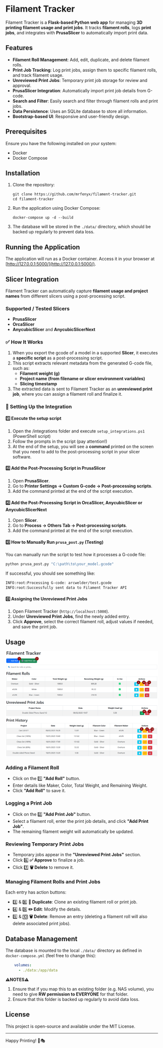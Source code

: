 # Filament Tracker

Filament Tracker is a **Flask-based Python web app** for managing **3D printing filament usage and print jobs**.
It tracks **filament rolls**, logs **print jobs**, and integrates with **PrusaSlicer** to automatically import print data.

## Features

- **Filament Roll Management**: Add, edit, duplicate, and delete filament rolls.
- **Print Job Tracking**: Log print jobs, assign them to specific filament rolls, and track filament usage.
- **Unreviewed Print Jobs**: Temporary print job storage for review and approval.
- **PrusaSlicer Integration**: Automatically import print job details from G-code.
- **Search and Filter**: Easily search and filter through filament rolls and print jobs.
- **Data Persistence**: Uses an SQLite database to store all information.
- **Bootstrap-based UI**: Responsive and user-friendly design.

## Prerequisites

Ensure you have the following installed on your system:

- Docker
- Docker Compose

## Installation

1. Clone the repository:

   ```shell
   git clone https://github.com/mrfenyx/filament-tracker.git
   cd filament-tracker
   ```

2. Run the application using Docker Compose:

   ```shell
   docker-compose up -d --build
   ```

3. The database will be stored in the `./data/` directory, which should be backed up regularly to prevent data loss.

## Running the Application

The application will run as a Docker container. Access it in your browser at [http://127.0.0.1:5000/](http://127.0.0.1:5000/).

## Slicer Integration

Filament Tracker can automatically capture **filament usage and project names** from different slicers using a post-processing script.

### Supported / Tested Slicers
* **PrusaSlicer**
* **OrcaSlicer**
* **AnycubicSlicer** and **AnycubicSlicerNext**

### ✅ How It Works

1. When you export the gcode of a model in a supported  **Slicer**, it executes a **specific script** as a post-processing script.
2. This script extracts relevant metadata from the generated G-code file, such as:
   - **Filament weight (g)**
   - **Project name (from filename or slicer environment variables)**
   - **Slicing timestamp**
3. The extracted data is sent to Filament Tracker as an **unreviewed print job**, where you can assign a filament roll and finalize it.

### 🔧 Setting Up the Integration

#### **1️⃣ Execute the setup script**

1. Open the /integrations folder and execute `setup_integrations.ps1` (PowerShell script)
2. Follow the prompts in the script (pay attention!)
3. At the end of the setup, you will see a **command** printed on the screen that you need to add to the post-processing script in your slicer software.

#### **2️⃣ Add the Post-Processing Script in PrusaSlicer**

1. Open **PrusaSlicer**.
2. Go to **Printer Settings → Custom G-code → Post-processing scripts**.
3. Add the command printed at the end of the script execution.

#### **2️⃣ Add the Post-Processing Script in OrcaSlicer, AnycubicSlicer or AnycubicSlicerNext**

1. Open **Slicer**.
2. Go to **Process → Others Tab → Post-processing scripts**.
3. Add the command printed at the end of the script execution.

#### **3️⃣ How to Manually Run `prusa_post.py` (Testing)**

You can manually run the script to test how it processes a G-code file:

```bash
python prusa_post.py "C:\path\to\your_model.gcode"
```

If successful, you should see something like:

```plaintext
INFO:root:Processing G-code: arcwelder/test.gcode
INFO:root:Successfully sent data to Filament Tracker API
```

#### **4️⃣ Assigning the Unreviewed Print Jobs**

1. Open Filament Tracker (`http://localhost:5000`).
2. Under **Unreviewed Print Jobs**, find the newly added entry.
3. Click **Approve**, select the correct filament roll, adjust values if needed, and save the print job.

## Usage

![Filament Tracker UI](./static/images/UI.png)

### Adding a Filament Roll

- Click on the 1️⃣ **"Add Roll"** button.
- Enter details like Maker, Color, Total Weight, and Remaining Weight.
- Click **"Add Roll"** to save it.

### Logging a Print Job

- Click on the 2️⃣ **"Add Print Job"** button.
- Select a filament roll, enter the print job details, and click **"Add Print Job"**.
- The remaining filament weight will automatically be updated.

### Reviewing Temporary Print Jobs

- Temporary jobs appear in the **"Unreviewed Print Jobs"** section.
- Click 6️⃣ **✅ Approve** to finalize a job.
- Click 7️⃣ **🗑️ Delete** to remove it.

### Managing Filament Rolls and Print Jobs

Each entry has action buttons:

- 3️⃣ & 8️⃣ **📄 Duplicate**: Clone an existing filament roll or print job.
- 4️⃣ & 9️⃣ **✏️ Edit**: Modify the details.
- 5️⃣ & 🔟 **🗑️ Delete**: Remove an entry (deleting a filament roll will also delete associated print jobs).

## Database Management

The database is mounted to the local `./data/` directory as defined in `docker-compose.yml` (feel free to change this):

```yaml
    volumes:
      - ./data:/app/data
```
**⚠️NOTES⚠️**
1. Ensure that if you map this to an existing folder (e.g. NAS volume), you need to give **RW permission to EVERYONE** for that folder.
2. Ensure that this folder is backed up regularly to avoid data loss.

## License

This project is open-source and available under the MIT License.

---
Happy Printing! 🎨🎭
